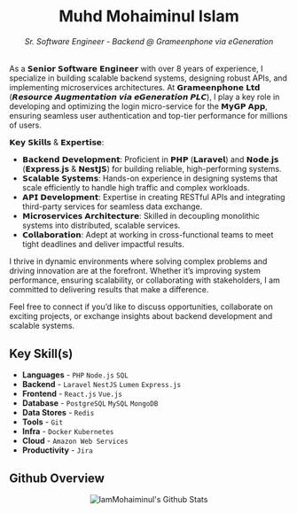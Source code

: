 <h1 align="center">Muhd Mohaiminul Islam</h1>
<h6 align="center">Sr. Software Engineer - Backend @ Grameenphone via eGeneration</h6>

<p>As a 𝗦𝗲𝗻𝗶𝗼𝗿 𝗦𝗼𝗳𝘁𝘄𝗮𝗿𝗲 𝗘𝗻𝗴𝗶𝗻𝗲𝗲𝗿 with over 8 years of experience, I specialize in building scalable backend systems, designing robust APIs, and implementing microservices architectures. At 𝗚𝗿𝗮𝗺𝗲𝗲𝗻𝗽𝗵𝗼𝗻𝗲 𝗟𝘁𝗱 (𝙍𝙚𝙨𝙤𝙪𝙧𝙘𝙚 𝘼𝙪𝙜𝙢𝙚𝙣𝙩𝙖𝙩𝙞𝙤𝙣 𝙫𝙞𝙖 𝙚𝙂𝙚𝙣𝙚𝙧𝙖𝙩𝙞𝙤𝙣 𝙋𝙇𝘾), I play a key role in developing and optimizing the login micro-service for the 𝗠𝘆𝗚𝗣 𝗔𝗽𝗽, ensuring seamless user authentication and top-tier performance for millions of users.</p>

<p>𝗞𝗲𝘆 𝗦𝗸𝗶𝗹𝗹𝘀 & 𝗘𝘅𝗽𝗲𝗿𝘁𝗶𝘀𝗲:</p>
<ul>
    <li>𝗕𝗮𝗰𝗸𝗲𝗻𝗱 𝗗𝗲𝘃𝗲𝗹𝗼𝗽𝗺𝗲𝗻𝘁: Proficient in 𝗣𝗛𝗣 (𝗟𝗮𝗿𝗮𝘃𝗲𝗹) and 𝗡𝗼𝗱𝗲.𝗷𝘀 (𝗘𝘅𝗽𝗿𝗲𝘀𝘀.𝗷𝘀 & 𝗡𝗲𝘀𝘁𝗝𝗦) for building reliable, high-performing systems.</li>
    <li>𝗦𝗰𝗮𝗹𝗮𝗯𝗹𝗲 𝗦𝘆𝘀𝘁𝗲𝗺𝘀: Hands-on experience in designing systems that scale efficiently to handle high traffic and complex workloads.</li>
    <li>𝗔𝗣𝗜 𝗗𝗲𝘃𝗲𝗹𝗼𝗽𝗺𝗲𝗻𝘁: Expertise in creating RESTful APIs and integrating third-party services for seamless data exchange.</li>
    <li>𝗠𝗶𝗰𝗿𝗼𝘀𝗲𝗿𝘃𝗶𝗰𝗲𝘀 𝗔𝗿𝗰𝗵𝗶𝘁𝗲𝗰𝘁𝘂𝗿𝗲: Skilled in decoupling monolithic systems into distributed, scalable services.</li>
    <li>𝗖𝗼𝗹𝗹𝗮𝗯𝗼𝗿𝗮𝘁𝗶𝗼𝗻: Adept at working in cross-functional teams to meet tight deadlines and deliver impactful results.</li>
</ul>

<p>I thrive in dynamic environments where solving complex problems and driving innovation are at the forefront. Whether it’s improving system performance, ensuring scalability, or collaborating with stakeholders, I am committed to delivering results that make a difference.</p>

<p>Feel free to connect if you’d like to discuss opportunities, collaborate on exciting projects, or exchange insights about backend development and scalable systems.</p>

## Key Skill(s)
- **Languages** - `PHP` `Node.js` `SQL`
- **Backend** - `Laravel` `NestJS` `Lumen` `Express.js`
- **Frontend** - `React.js` `Vue.js`
- **Database** - `PostgreSQL` `MySQL` `MongoDB`
- **Data Stores** - `Redis`
- **Tools** - `Git`
- **Infra** - `Docker` `Kubernetes`
- **Cloud** - `Amazon Web Services`
- **Productivity** - `Jira`

## Github Overview
<p align="center">
    <img align="center" alt="IamMohaiminul's Github Stats" src="https://github-readme-stats.vercel.app/api?username=IamMohaiminul&show_icons=true" />
</p>
